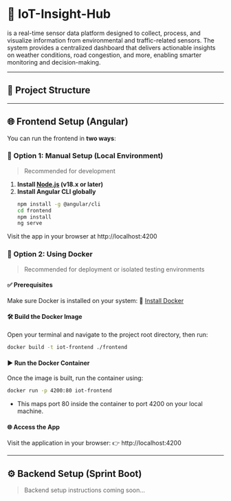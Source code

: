 #  🚀 IoT-Insight-Hub
is a real-time sensor data platform designed to collect, process, and visualize information from environmental and traffic-related sensors. The system provides a centralized dashboard that delivers actionable insights on weather conditions, road congestion, and more, enabling smarter monitoring and decision-making.

---

## 📁 Project Structure


---

## 🌐 Frontend Setup (Angular)

You can run the frontend in **two ways**:

### 🔧 Option 1: Manual Setup (Local Environment)

> Recommended for development

1. **Install [Node.js](https://nodejs.org/) (v18.x or later)**
2. **Install Angular CLI globally**
   ```bash
   npm install -g @angular/cli
   cd frontend
   npm install
   ng serve
   ```
Visit the app in your browser at http://localhost:4200

### 🐳 Option 2: Using Docker
> Recommended for deployment or isolated testing environments

#### ✅ Prerequisites
Make sure Docker is installed on your system:
🔗 [Install Docker](https://docs.docker.com/engine/install/)

#### 🛠️ Build the Docker Image
Open your terminal and navigate to the project root directory, then run:

  ```bash
  docker build -t iot-frontend ./frontend
  ```
#### ▶️ Run the Docker Container
Once the image is built, run the container using:
  ```bash
  docker run -p 4200:80 iot-frontend
  ```
* This maps port 80 inside the container to port 4200 on your local machine.

#### 🌐 Access the App
Visit the application in your browser:
  👉 http://localhost:4200

---

## ⚙️ Backend Setup (Sprint Boot)
> Backend setup instructions coming soon...

